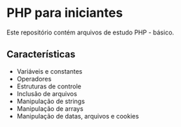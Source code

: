 # PHP para iniciantes

Este repositório contém arquivos de estudo PHP - básico. 

## Características
- Variáveis e constantes
- Operadores
- Estruturas de controle
- Inclusão de arquivos
- Manipulação de strings
- Manipulação de arrays
- Manipulação de datas, arquivos e cookies
